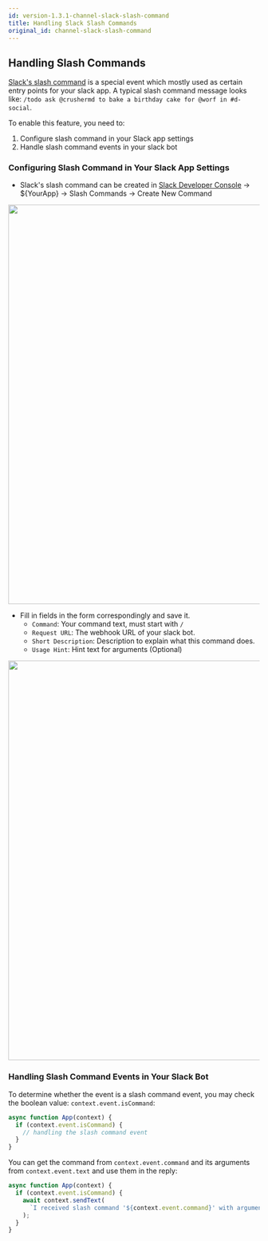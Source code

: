 ```yaml
---
id: version-1.3.1-channel-slack-slash-command
title: Handling Slack Slash Commands
original_id: channel-slack-slash-command
---
```


## Handling Slash Commands

[Slack's slash command](https://api.slack.com/interactivity/slash-commands) is a special event which mostly used as certain entry points for your slack app. A typical slash command message looks like: `/todo ask @crushermd to bake a birthday cake for @worf in #d-social`.

To enable this feature, you need to:

1. Configure slash command in your Slack app settings
2. Handle slash command events in your slack bot

### Configuring Slash Command in Your Slack App Settings

- Slack's slash command can be created in [Slack Developer Console](https://api.slack.com/apps) → \${YourApp} → Slash Commands → Create New Command

<p><img width="800" src="https://user-images.githubusercontent.com/4010549/74177974-bdf42480-4c75-11ea-9dc0-ba744ed9e134.png"></p>

- Fill in fields in the form correspondingly and save it.
  - `Command`: Your command text, must start with `/`
  - `Request URL`: The webhook URL of your slack bot.
  - `Short Description`: Description to explain what this command does.
  - `Usage Hint`: Hint text for arguments (Optional)

<p><img width="800" src="https://user-images.githubusercontent.com/4010549/74179896-53dd7e80-4c79-11ea-83f8-01f84ca38fae.png"></p>

### Handling Slash Command Events in Your Slack Bot

To determine whether the event is a slash command event, you may check the boolean value: `context.event.isCommand`:

```js
async function App(context) {
  if (context.event.isCommand) {
    // handling the slash command event
  }
}
```

You can get the command from `context.event.command` and its arguments from `context.event.text` and use them in the reply:

```js
async function App(context) {
  if (context.event.isCommand) {
    await context.sendText(
      `I received slash command '${context.event.command}' with arguments: '${context.event.text}'`
    );
  }
}
```
